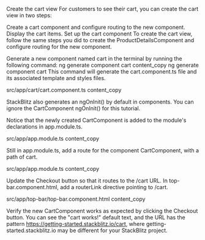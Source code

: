 Create the cart view
For customers to see their cart, you can create the cart view in two steps:

Create a cart component and configure routing to the new component.
Display the cart items.
Set up the cart component
To create the cart view, follow the same steps you did to create the ProductDetailsComponent and configure routing for the new component.

Generate a new component named cart in the terminal by running the following command:
ng generate component cart
content_copy
ng generate component cart
This command will generate the cart.component.ts file and its associated template and styles files.

src/app/cart/cart.component.ts
content_copy

<!-- import { Component } from '@angular/core';

@Component({
  selector: 'app-cart',
  templateUrl: './cart.component.html',
  styleUrls: ['./cart.component.css']
})
export class CartComponent {

  constructor() { }

} -->

StackBlitz also generates an ngOnInit() by default in components. You can ignore the CartComponent ngOnInit() for this tutorial.

Notice that the newly created CartComponent is added to the module's declarations in app.module.ts.

src/app/app.module.ts
content_copy

<!-- import { CartComponent } from './cart/cart.component';

@NgModule({
  declarations: [
    AppComponent,
    TopBarComponent,
    ProductListComponent,
    ProductAlertsComponent,
    ProductDetailsComponent,
    CartComponent,
  ], -->

Still in app.module.ts, add a route for the component CartComponent, with a path of cart.

src/app/app.module.ts
content_copy

<!-- @NgModule({
  imports: [
    BrowserModule,
    ReactiveFormsModule,
    RouterModule.forRoot([
      { path: '', component: ProductListComponent },
      { path: 'products/:productId', component: ProductDetailsComponent },
      { path: 'cart', component: CartComponent },
    ])
  ], -->

Update the Checkout button so that it routes to the /cart URL. In top-bar.component.html, add a routerLink directive pointing to /cart.

src/app/top-bar/top-bar.component.html
content_copy

<!-- <a routerLink="/cart" class="button fancy-button">
  <i class="material-icons">shopping_cart</i>Checkout
</a> -->

Verify the new CartComponent works as expected by clicking the Checkout button. You can see the "cart works!" default text, and the URL has the pattern https://getting-started.stackblitz.io/cart, where getting-started.stackblitz.io may be different for your StackBlitz project.
